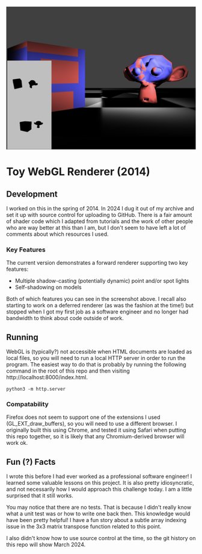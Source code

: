 ![Toy WebGL Renderer Screenshot](https://raw.githubusercontent.com/cmlaidlaw/toy-webgl-renderer/main/screenshot.png)

# Toy WebGL Renderer (2014)

## Development

I worked on this in the spring of 2014. In 2024 I dug it out of my archive and set it up with source control for uploading to GitHub. There is a fair amount of shader code which I adapted from tutorials and the work of other people who are way better at this than I am, but I don't seem to have left a lot of comments about which resources I used.

### Key Features
The current version demonstrates a forward renderer supporting two key features:
- Multiple shadow-casting (potentially dynamic) point and/or spot lights
- Self-shadowing on models

Both of which features you can see in the screenshot above. I recall also starting to work on a deferred renderer (as was the fashion at the time!) but stopped when I got my first job as a software engineer and no longer had bandwidth to think about code outside of work.

## Running

WebGL is (typically?) not accessible when HTML documents are loaded as local files, so you will need to run a local HTTP server in order to run the program. The easiest way to do that is probably by running the following command in the root of this repo and then visiting http://localhost:8000/index.html.

    python3 -m http.server

### Compatability

Firefox does not seem to support one of the extensions I used (GL_EXT_draw_buffers), so you will need to use a different browser. I originally built this using Chrome, and tested it using Safari when putting this repo together, so it is likely that any Chromium-derived browser will work ok.

## Fun (?) Facts

I wrote this before I had ever worked as a professional software engineer! I learned some valuable lessons on this project. It is also pretty idiosyncratic, and not necessarily how I would approach this challenge today. I am a little surprised that it still works.

You may notice that there are no tests. That is because I didn't really know what a unit test was or how to write one back then. This knowledge would have been pretty helpful! I have a fun story about a subtle array indexing issue in the 3x3 matrix transpose function related to this point.

I also didn't know how to use source control at the time, so the git history on this repo will show March 2024.
